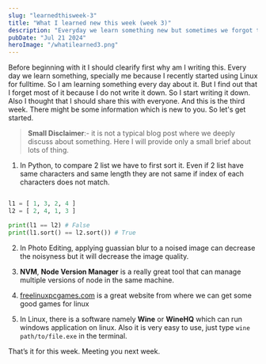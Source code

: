 ```yaml
---
slug: "learnedthisweek-3"
title: "What I learned new this week (week 3)"
description: "Everyday we learn something new but sometimes we forgot that because did not note that down. Specially I do, so I started to write down a small brief about everything I learned. And decided to share that with everyone on weekly basis so that others might learn something new."
pubDate: "Jul 21 2024"
heroImage: "/whatilearned3.png"
---
```


Before beginning with it I should clearify first why am I writing this.
Every day we learn something, specially me because I recently started using Linux for fulltime. So I am learning something every day about it. But I find out that I forget most of it because I do not write it down.
So I start writing it down. Also I thought that I should share this with everyone. And this is the third week.
There might be some information which is new to you. So let's get started.

> **Small Disclaimer**:- it is not a typical blog post where we deeply discuss about something. Here I will provide only a small brief about lots of thing.



1. In Python, to compare 2 list we have to first sort it. Even if 2 list have same characters and same length they are not same if index of each characters does not match.

```Python

l1 = [ 1, 3, 2, 4 ]
l2 = [ 2, 4, 1, 3 ]

print(l1 == l2) # False
print(l1.sort() == l2.sort()) # True

```

2. In Photo Editing, applying guassian blur to a noised image can decrease the noisyness but it will decrease the image quality.

3. **NVM**, **Node Version Manager** is a really great tool that can manage multiple versions of node in the same machine.

4. [freelinuxpcgames.com](https://freelinuxpcgames.com) is a great website from where we can get some good games for linux

5. In Linux, there is a software namely **Wine** or **WineHQ** which can run windows application on linux.
Also it is very easy to use, just type `wine path/to/file.exe` in the terminal.


That’s it for this week. Meeting you next week.

